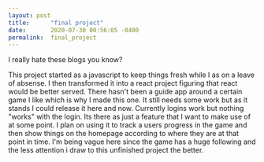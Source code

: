 ```yaml
---
layout: post
title:      "final project"
date:       2020-07-30 00:56:05 -0400
permalink:  final_project
---
```



I really hate these blogs you know?

This project started as a javascript to keep things fresh while I as on a leave of absense. I then transformed it into a react project figuring that react would be better served. There hasn't been a guide app around a certain game I like which is why I made this one.  It still needs some work but as it stands I could release it here and now.  Currently logins work but nothing "works" with the login.  Its there as just a feature that I want to make use of at some point.  I plan on using it to track a users progress in the game and then show things on the homepage according to where they are at that point in time.  I'm being vague here since the game has a huge following and the less attention i draw to this unfinished project the better.
